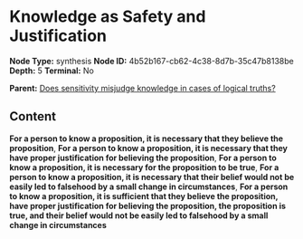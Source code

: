 # Knowledge as Safety and Justification

**Node Type:** synthesis
**Node ID:** 4b52b167-cb62-4c38-8d7b-35c47b8138be
**Depth:** 5
**Terminal:** No

**Parent:** [Does sensitivity misjudge knowledge in cases of logical truths?](does-sensitivity-misjudge-knowledge-in-cases-of-logical-truths-antithesis-c5c58da5-1d00-49cf-b401-86185c74d5cc.md)

## Content

**For a person to know a proposition, it is necessary that they believe the proposition**, **For a person to know a proposition, it is necessary that they have proper justification for believing the proposition**, **For a person to know a proposition, it is necessary for the proposition to be true**, **For a person to know a proposition, it is necessary that their belief would not be easily led to falsehood by a small change in circumstances**, **For a person to know a proposition, it is sufficient that they believe the proposition, have proper justification for believing the proposition, the proposition is true, and their belief would not be easily led to falsehood by a small change in circumstances**

